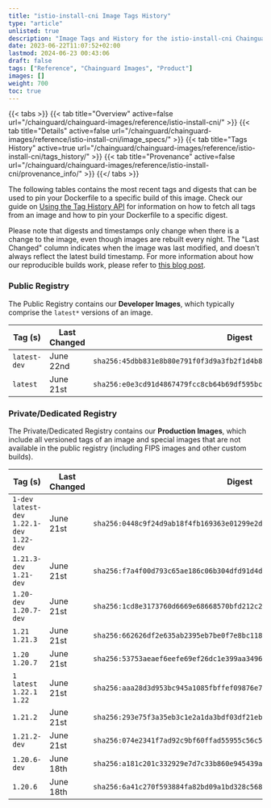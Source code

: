 ```yaml
---
title: "istio-install-cni Image Tags History"
type: "article"
unlisted: true
description: "Image Tags and History for the istio-install-cni Chainguard Image"
date: 2023-06-22T11:07:52+02:00
lastmod: 2024-06-23 00:43:06
draft: false
tags: ["Reference", "Chainguard Images", "Product"]
images: []
weight: 700
toc: true
---
```


{{< tabs >}}
{{< tab title="Overview" active=false url="/chainguard/chainguard-images/reference/istio-install-cni/" >}}
{{< tab title="Details" active=false url="/chainguard/chainguard-images/reference/istio-install-cni/image_specs/" >}}
{{< tab title="Tags History" active=true url="/chainguard/chainguard-images/reference/istio-install-cni/tags_history/" >}}
{{< tab title="Provenance" active=false url="/chainguard/chainguard-images/reference/istio-install-cni/provenance_info/" >}}
{{</ tabs >}}

The following tables contains the most recent tags and digests that can be used to pin your Dockerfile to a specific build of this image. Check our guide on [Using the Tag History API](/chainguard/chainguard-images/using-the-tag-history-api/) for information on how to fetch all tags from an image and how to pin your Dockerfile to a specific digest.

Please note that digests and timestamps only change when there is a change to the image, even though images are rebuilt every night. The "Last Changed" column indicates when the image was last modified, and doesn't always reflect the latest build timestamp. For more information about how our reproducible builds work, please refer to [this blog post](https://www.chainguard.dev/unchained/reproducing-chainguards-reproducible-image-builds).

### Public Registry
The Public Registry contains our **Developer Images**, which typically comprise the `latest*` versions of an image.

| Tag (s)       | Last Changed | Digest                                                                    |
|---------------|--------------|---------------------------------------------------------------------------|
|  `latest-dev` | June 22nd    | `sha256:45dbb831e8b80e791f0f3d9a3fb2f1d4b880fc0cf78b17421b08376c587c4c9c` |
|  `latest`     | June 21st    | `sha256:e0e3cd91d4867479fcc8cb64b69df595bcec3b390fc2a06f2e50e13dde6b1672` |


### Private/Dedicated Registry
The Private/Dedicated Registry contains our **Production Images**, which include all versioned tags of an image and special images that are not available in the public registry (including FIPS images and other custom builds).

| Tag (s)                                       | Last Changed | Digest                                                                    |
|-----------------------------------------------|--------------|---------------------------------------------------------------------------|
|  `1-dev` `latest-dev` `1.22.1-dev` `1.22-dev` | June 21st    | `sha256:0448c9f24d9ab18f4fb169363e01299e2d6c88246d7d6caf2c54bac259220f9f` |
|  `1.21.3-dev` `1.21-dev`                      | June 21st    | `sha256:f7a4f00d793c65ae186c06b304dfd91d4d4302e8ef6ff547e5ae6c7e697b484a` |
|  `1.20-dev` `1.20.7-dev`                      | June 21st    | `sha256:1cd8e3173760d6669e68668570bfd212c229ebc75a9906f4cde5ccc0bae8dc2a` |
|  `1.21` `1.21.3`                              | June 21st    | `sha256:662626df2e635ab2395eb7be0f7e8bc118d073bcebe2547811315d1af54feac4` |
|  `1.20` `1.20.7`                              | June 21st    | `sha256:53753aeaef6eefe69ef26dc1e399aa34960796d6fef8962b2ff526e67fe58045` |
|  `1` `latest` `1.22.1` `1.22`                 | June 21st    | `sha256:aaa28d3d953bc945a1085fbffef09876e72ed601e97d801c8cf14ece18f70465` |
|  `1.21.2`                                     | June 21st    | `sha256:293e75f3a35eb3c1e2a1da3bdf03df21eb8ab99346ab63fd03609d477e89e34f` |
|  `1.21.2-dev`                                 | June 21st    | `sha256:074e2341f7ad92c9bf60ffad55955c56c59cbcfd41947cb3615c0db1e983b537` |
|  `1.20.6-dev`                                 | June 18th    | `sha256:a181c201c332929e7d7c33b860e945439a8131e9587f8ff1de164ba1d4f2fd84` |
|  `1.20.6`                                     | June 18th    | `sha256:6a41c270f593884fa82bd09a1bd328c5681517b474a50cff268d52dadd21f654` |

